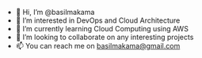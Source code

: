 - 👋 Hi, I’m @basilmakama
- 👀 I’m interested in DevOps and Cloud Architecture
- 🌱 I’m currently learning Cloud Computing using AWS
- 💞️ I’m looking to collaborate on any interesting projects 
- 📫 You can reach me on basilmakama@gmail.com

<!---
basilmakama/basilmakama is a ✨ special ✨ repository because its `README.md` (this file) appears on your GitHub profile.
You can click the Preview link to take a look at your changes.
--->
